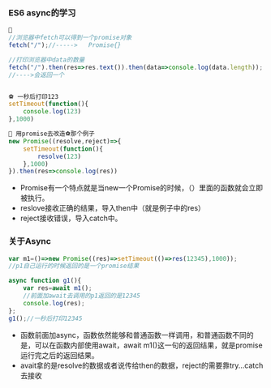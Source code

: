###  ES6 async的学习

```javascript
🍳
//浏览器中fetch可以得到一个promise对象
fetch("/");//----->   Promise{}

//打印浏览器中data的数量
fetch("/").then(res=>res.text()).then(data=>console.log(data.length));
//---->会返回一个


⚽️ 一秒后打印123
setTimeout(function(){
	console.log(123)
},1000)

🏀 用promise去改造⚽️那个例子
new Promise((resolve,reject)=>{
	setTimeout(function(){
		resolve(123)
	},1000)
}).then(res=>console.log(res))

```
* Promise有一个特点就是当new一个Promise的时候，（）里面的函数就会立即被执行。
* reslove接收正确的结果，导入then中（就是例子中的res）
* reject接收错误，导入catch中。


### 关于Async
```javascript
var m1=()=>new Promise((res)=>setTimeout(()=>res(12345),1000));
//p1自己运行的时候返回的是一个promise结果

async function g1(){
	var res=await m1();
	//前面加await去调用的p1返回的是12345
	console.log(res);
};
g1();//一秒后打印12345
```

* 函数前面加async，函数依然能够和普通函数一样调用，和普通函数不同的是，可以在函数内部使用await，await m1()这一句的返回结果，就是promise运行完之后的返回结果。
* avait拿的是resolve的数据或者说传给then的数据，reject的需要靠try...catch去接收
